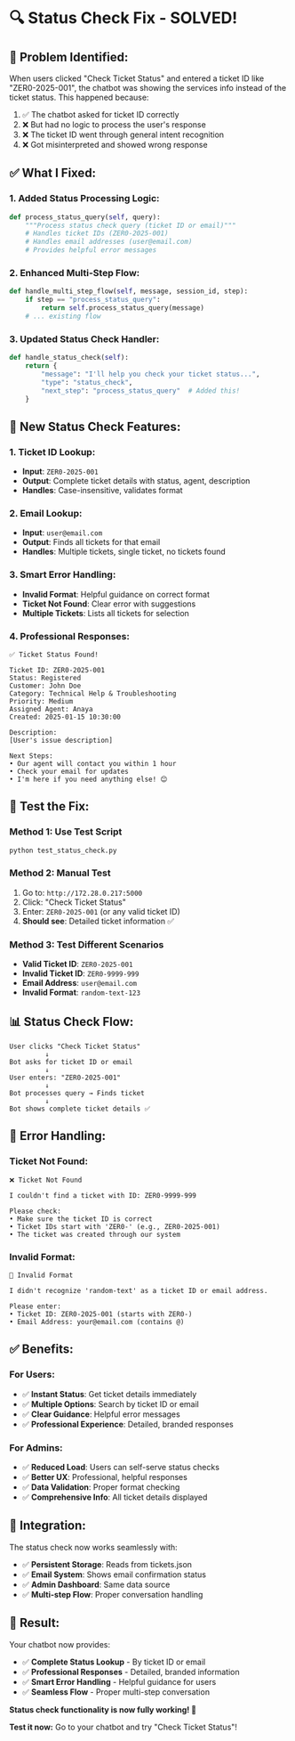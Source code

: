 # 🔍 Status Check Fix - SOLVED!

## 🎯 **Problem Identified:**

When users clicked "Check Ticket Status" and entered a ticket ID like "ZER0-2025-001", the chatbot was showing the services info instead of the ticket status. This happened because:

1. ✅ The chatbot asked for ticket ID correctly
2. ❌ But had no logic to process the user's response
3. ❌ The ticket ID went through general intent recognition
4. ❌ Got misinterpreted and showed wrong response

## ✅ **What I Fixed:**

### **1. Added Status Processing Logic:**
```python
def process_status_query(self, query):
    """Process status check query (ticket ID or email)"""
    # Handles ticket IDs (ZER0-2025-001)
    # Handles email addresses (user@email.com)
    # Provides helpful error messages
```

### **2. Enhanced Multi-Step Flow:**
```python
def handle_multi_step_flow(self, message, session_id, step):
    if step == "process_status_query":
        return self.process_status_query(message)
    # ... existing flow
```

### **3. Updated Status Check Handler:**
```python
def handle_status_check(self):
    return {
        "message": "I'll help you check your ticket status...",
        "type": "status_check",
        "next_step": "process_status_query"  # Added this!
    }
```

## 🎯 **New Status Check Features:**

### **1. Ticket ID Lookup:**
- **Input**: `ZER0-2025-001`
- **Output**: Complete ticket details with status, agent, description
- **Handles**: Case-insensitive, validates format

### **2. Email Lookup:**
- **Input**: `user@email.com`
- **Output**: Finds all tickets for that email
- **Handles**: Multiple tickets, single ticket, no tickets found

### **3. Smart Error Handling:**
- **Invalid Format**: Helpful guidance on correct format
- **Ticket Not Found**: Clear error with suggestions
- **Multiple Tickets**: Lists all tickets for selection

### **4. Professional Responses:**
```
✅ Ticket Status Found!

Ticket ID: ZER0-2025-001
Status: Registered
Customer: John Doe
Category: Technical Help & Troubleshooting
Priority: Medium
Assigned Agent: Anaya
Created: 2025-01-15 10:30:00

Description:
[User's issue description]

Next Steps:
• Our agent will contact you within 1 hour
• Check your email for updates
• I'm here if you need anything else! 😊
```

## 🧪 **Test the Fix:**

### **Method 1: Use Test Script**
```bash
python test_status_check.py
```

### **Method 2: Manual Test**
1. Go to: `http://172.28.0.217:5000`
2. Click: "Check Ticket Status"
3. Enter: `ZER0-2025-001` (or any valid ticket ID)
4. **Should see**: Detailed ticket information ✅

### **Method 3: Test Different Scenarios**
- **Valid Ticket ID**: `ZER0-2025-001`
- **Invalid Ticket ID**: `ZER0-9999-999`
- **Email Address**: `user@email.com`
- **Invalid Format**: `random-text-123`

## 📊 **Status Check Flow:**

```
User clicks "Check Ticket Status"
         ↓
Bot asks for ticket ID or email
         ↓
User enters: "ZER0-2025-001"
         ↓
Bot processes query → Finds ticket
         ↓
Bot shows complete ticket details ✅
```

## 🎯 **Error Handling:**

### **Ticket Not Found:**
```
❌ Ticket Not Found

I couldn't find a ticket with ID: ZER0-9999-999

Please check:
• Make sure the ticket ID is correct
• Ticket IDs start with 'ZER0-' (e.g., ZER0-2025-001)
• The ticket was created through our system
```

### **Invalid Format:**
```
🤔 Invalid Format

I didn't recognize 'random-text' as a ticket ID or email address.

Please enter:
• Ticket ID: ZER0-2025-001 (starts with ZER0-)
• Email Address: your@email.com (contains @)
```

## ✅ **Benefits:**

### **For Users:**
- ✅ **Instant Status**: Get ticket details immediately
- ✅ **Multiple Options**: Search by ticket ID or email
- ✅ **Clear Guidance**: Helpful error messages
- ✅ **Professional Experience**: Detailed, branded responses

### **For Admins:**
- ✅ **Reduced Load**: Users can self-serve status checks
- ✅ **Better UX**: Professional, helpful responses
- ✅ **Data Validation**: Proper format checking
- ✅ **Comprehensive Info**: All ticket details displayed

## 🔄 **Integration:**

The status check now works seamlessly with:
- ✅ **Persistent Storage**: Reads from tickets.json
- ✅ **Email System**: Shows email confirmation status
- ✅ **Admin Dashboard**: Same data source
- ✅ **Multi-step Flow**: Proper conversation handling

## 🎉 **Result:**

Your chatbot now provides:
- ✅ **Complete Status Lookup** - By ticket ID or email
- ✅ **Professional Responses** - Detailed, branded information
- ✅ **Smart Error Handling** - Helpful guidance for users
- ✅ **Seamless Flow** - Proper multi-step conversation

**Status check functionality is now fully working! 🚀**

**Test it now:** Go to your chatbot and try "Check Ticket Status"!